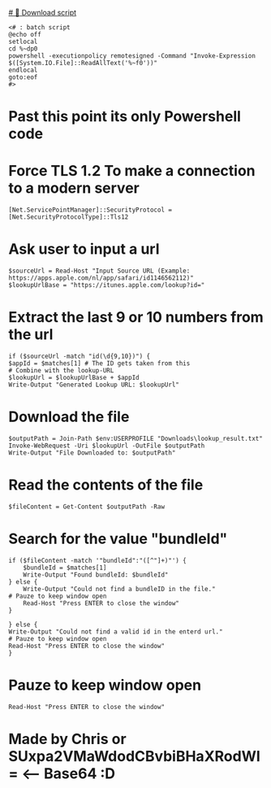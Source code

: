 [# 💾 Download script](https://github.com/ILikeLight/Bundle-ID-Finder/blob/main/Bundle%20id%20generator.cmd)

    <# : batch script
    @echo off
    setlocal
    cd %~dp0
    powershell -executionpolicy remotesigned -Command "Invoke-Expression $([System.IO.File]::ReadAllText('%~f0'))"
    endlocal
    goto:eof
    #>

# Past this point its only Powershell code

# Force TLS 1.2 To make a connection to a modern server
    [Net.ServicePointManager]::SecurityProtocol = [Net.SecurityProtocolType]::Tls12

# Ask user to input a url
    $sourceUrl = Read-Host "Input Source URL (Example: https://apps.apple.com/nl/app/safari/id1146562112)"
    $lookupUrlBase = "https://itunes.apple.com/lookup?id="

# Extract the last 9 or 10 numbers from the url
    if ($sourceUrl -match "id(\d{9,10})") {
    $appId = $matches[1] # The ID gets taken from this
    # Combine with the lookup-URL
    $lookupUrl = $lookupUrlBase + $appId
    Write-Output "Generated Lookup URL: $lookupUrl"
    
# Download the file
    $outputPath = Join-Path $env:USERPROFILE "Downloads\lookup_result.txt"
    Invoke-WebRequest -Uri $lookupUrl -OutFile $outputPath
    Write-Output "File Downloaded to: $outputPath"

 # Read the contents of the file
    $fileContent = Get-Content $outputPath -Raw

 # Search for the value "bundleId"
    if ($fileContent -match '"bundleId":"([^"]+)"') {
        $bundleId = $matches[1]
        Write-Output "Found bundleId: $bundleId"
    } else {
        Write-Output "Could not find a bundleID in the file."
	# Pauze to keep window open
        Read-Host "Press ENTER to close the window"
    }
    
    } else {
    Write-Output "Could not find a valid id in the enterd url."
	# Pauze to keep window open
    Read-Host "Press ENTER to close the window"
    }

# Pauze to keep window open
    Read-Host "Press ENTER to close the window"


# Made by Chris or SUxpa2VMaWdodCBvbiBHaXRodWI= <-- Base64 :D

